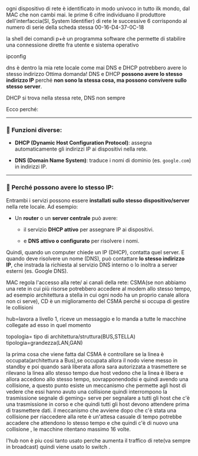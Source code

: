 ogni dispositivo di rete è identificato in modo univoco in tutto ilk mondo, dal MAC che non cambi mai. le prime 6 cifre individuano il produttore dell'interfaccia(SI, System Identifier) di rete le successive 6 corrispondo al numero di serie della scheda stessa 
00-16-D4-37-0C-18

la shell dei comandi p+è un programma software che permette di stabilire una connessione dirette fra utente e sistema operativo
 
 ipconfig

dns è dentro la mia rete locale  come mai DNS e DHCP potrebbero avere lo stesso indirizzo
Ottima domanda! DNS e DHCP **possono avere lo stesso indirizzo IP** perché **non sono la stessa cosa, ma possono convivere sullo stesso server**.

DHCP si trova nella stessa rete, DNS non sempre

Ecco perché:

---

### 🔧 **Funzioni diverse:**

- **DHCP (Dynamic Host Configuration Protocol)**: assegna automaticamente gli indirizzi IP ai dispositivi nella rete.
    
- **DNS (Domain Name System)**: traduce i nomi di dominio (es. `google.com`) in indirizzi IP.
    

---

### 🧠 **Perché possono avere lo stesso IP:**

Entrambi i servizi possono essere **installati sullo stesso dispositivo/server** nella rete locale. Ad esempio:

- Un **router** o un **server centrale** può avere:
    
    - il servizio **DHCP attivo** per assegnare IP ai dispositivi.
        
    - e **DNS attivo o configurato** per risolvere i nomi.
        

Quindi, quando un computer chiede un IP (DHCP), contatta quel server. E quando deve risolvere un nome (DNS), può contattare **lo stesso indirizzo IP**, che instrada la richiesta al servizio DNS interno o lo inoltra a server esterni (es. Google DNS).

MAC regola l'accesso alla rete/ ai canali della rete:
CSMA(se non abbiamo una rete in cui più risorse potrebbero accedere al modem allo stesso tempo, ad esempio architettura a stella in cui ogni nodo ha un proprio canale allora non ci serve), CD è un miglioramento del CSMA perché si occupa di gestire le collisioni

hub=lavora a livello 1, riceve un messaggio e lo manda a tutte le macchine collegate ad esso in quel momento

topologia= tipo di architettura/struttura(BUS,STELLA)
tipologia=grandezza(LAN,GAN)

la prima cosa che viene fatta dal CSMA è controllare se la linea è occupata(architettura a Bus),se occupata allora il nodo viene messo in standby e poi quando sarà liberata allora sara autorizzata a trasmettere
se rilevano la linea allo stesso tempo due host vedono che la linea è libera e allora accedono allo stesso tempo, sovrapponendodsi e quindi avendo una collisione, a questo punto esiste un meccanismo che permette agli host di vedere che essi hanno avuto una collisione quindi interrompono la trasmissione
segnale di geming= serve per segnalare a tutti gli host che c'è una trasmissione in corso e che quindi tutti gli host devono attendere prima di trasmettere dati.
il meccanismo che avviene dopo che c'è stata una collisione per riaccedere alla rete è un'attesa casuale di tempo potrebbe accadere che attendono lo stesso tempo e che quindi c'è di nuovo una collisione , le macchine ritentano massimo 16 volte.

l'hub non è piu cosi tanto usato perche aumenta il traffico di rete(va sempre in broadcast) quindi viene usato lo switch .







